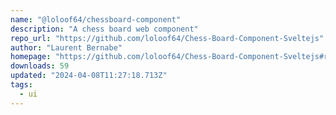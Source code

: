 ```yaml
---
name: "@loloof64/chessboard-component"
description: "A chess board web component"
repo_url: "https://github.com/loloof64/Chess-Board-Component-Sveltejs"
author: "Laurent Bernabe"
homepage: "https://github.com/loloof64/Chess-Board-Component-Sveltejs#readme"
downloads: 59
updated: "2024-04-08T11:27:18.713Z"
tags: 
  - ui
---
```

